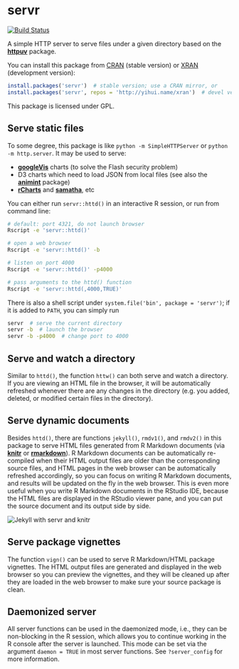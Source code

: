# servr

[![Build Status](https://travis-ci.org/yihui/servr.svg)](https://travis-ci.org/yihui/servr)

A simple HTTP server to serve files under a given directory based on the
[**httpuv**](http://cran.r-project.org/package=httpuv) package.

You can install this package from
[CRAN](http://cran.r-project.org/package=servr) (stable version) or
[XRAN](http://yihui.name/xran/) (development version):

```r
install.packages('servr')  # stable version; use a CRAN mirror, or
install.packages('servr', repos = 'http://yihui.name/xran')  # devel version
```

This package is licensed under GPL.

## Serve static files

To some degree, this package is like `python -m SimpleHTTPServer` or `python -m
http.server`. It may be used to serve:

- [**googleVis**](http://cran.r-project.org/package=googleVis) charts (to solve
  the Flash security problem)
- D3 charts which need to load JSON from local files (see also the
  [**animint**](https://github.com/tdhock/animint) package)
- [**rCharts**](http://rcharts.io) and
  [**samatha**](https://github.com/DASpringate/samatha), etc

You can either run `servr::httd()` in an interactive R session, or run from
command line:

```bash
# default: port 4321, do not launch browser
Rscript -e 'servr::httd()'

# open a web browser
Rscript -e 'servr::httd()' -b

# listen on port 4000
Rscript -e 'servr::httd()' -p4000

# pass arguments to the httd() function
Rscript -e 'servr::httd(,4000,TRUE)'
```

There is also a shell script under `system.file('bin', package = 'servr')`;
if it is added to `PATH`, you can simply run

```bash
servr  # serve the current directory
servr -b  # launch the browser
servr -b -p4000  # change port to 4000
```

## Serve and watch a directory

Similar to `httd()`, the function `httw()` can both serve and watch a directory.
If you are viewing an HTML file in the browser, it will be automatically
refreshed whenever there are any changes in the directory (e.g. you added,
deleted, or modified certain files in the directory).

## Serve dynamic documents

Besides `httd()`, there are functions `jekyll()`, `rmdv1()`, and `rmdv2()` in
this package to serve HTML files generated from R Markdown documents (via
[**knitr**](http://yihui.name/knitr) or
[**rmarkdown**](http://rmarkdown.rstudio.com)). R Markdown documents can be
automatically re-compiled when their HTML output files are older than the
corresponding source files, and HTML pages in the web browser can be
automatically refreshed accordingly, so you can focus on writing R Markdown
documents, and results will be updated on the fly in the web browser. This is
even more useful when you write R Markdown documents in the RStudio IDE, because
the HTML files are displayed in the RStudio viewer pane, and you can put the
source document and its output side by side.

![Jekyll with servr and knitr](http://i.imgur.com/gKVGhiP.png)

## Serve package vignettes

The function `vign()` can be used to serve R Markdown/HTML package vignettes.
The HTML output files are generated and displayed in the web browser so you can
preview the vignettes, and they will be cleaned up after they are loaded in the
web browser to make sure your source package is clean.

## Daemonized server

All server functions can be used in the daemonized mode, i.e., they can be
non-blocking in the R session, which allows you to continue working in the R
console after the server is launched. This mode can be set via the argument
`daemon = TRUE` in most server functions. See `?server_config` for more
information.
